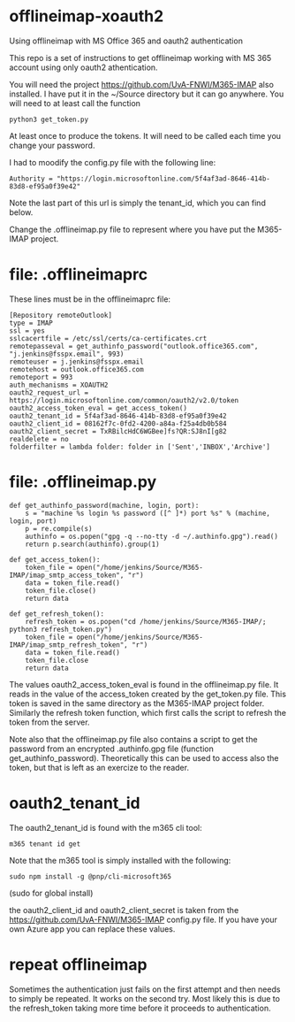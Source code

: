 # offlineimap-xoauth2
Using offlineimap with MS Office 365 and oauth2 authentication

This repo is a set of instructions to get offlineimap working with MS 365 account using only oauth2 athentication.

You will need the project https://github.com/UvA-FNWI/M365-IMAP  also installed. I have put it in the ~/Source directory but it can go anywhere. You will need to at least call the function
```
python3 get_token.py
```
At least once to produce the tokens. It will need to be called each time you change your password.

I had to moodify the config.py file with the following line:

```
Authority = "https://login.microsoftonline.com/5f4af3ad-8646-414b-83d8-ef95a0f39e42"
````

Note the last part of this url is simply the tenant_id, which you can find below. 

Change the .offlineimap.py file to represent where you have put the M365-IMAP project.

# file: .offlineimaprc
These lines must be in the offlineimaprc file:

```
[Repository remoteOutlook]
type = IMAP
ssl = yes
sslcacertfile = /etc/ssl/certs/ca-certificates.crt
remotepasseval = get_authinfo_password("outlook.office365.com", "j.jenkins@fsspx.email", 993)
remoteuser = j.jenkins@fsspx.email
remotehost = outlook.office365.com
remoteport = 993
auth_mechanisms = XOAUTH2
oauth2_request_url = https://login.microsoftonline.com/common/oauth2/v2.0/token
oauth2_access_token_eval = get_access_token()
oauth2_tenant_id = 5f4af3ad-8646-414b-83d8-ef95a0f39e42
oauth2_client_id = 08162f7c-0fd2-4200-a84a-f25a4db0b584
oauth2_client_secret = TxRBilcHdC6WGBee]fs?QR:SJ8nI[g82
realdelete = no
folderfilter = lambda folder: folder in ['Sent','INBOX','Archive']
```

# file: .offlineimap.py
```
def get_authinfo_password(machine, login, port):
    s = "machine %s login %s password ([^ ]*) port %s" % (machine, login, port)
    p = re.compile(s)
    authinfo = os.popen("gpg -q --no-tty -d ~/.authinfo.gpg").read()
    return p.search(authinfo).group(1)

def get_access_token():
    token_file = open("/home/jenkins/Source/M365-IMAP/imap_smtp_access_token", "r")
    data = token_file.read()
    token_file.close()
    return data

def get_refresh_token():
    refresh_token = os.popen("cd /home/jenkins/Source/M365-IMAP/; python3 refresh_token.py")
    token_file = open("/home/jenkins/Source/M365-IMAP/imap_smtp_refresh_token", "r")
    data = token_file.read()
    token_file.close
    return data
```
The values oauth2_access_token_eval is found in the offlineimap.py file. It reads in the value of the access_token created by the get_token.py file. This token is saved in the same directory as the M365-IMAP project folder. Similarly the refresh token function, which first calls the script to refresh the token from the server.

Note also that the offlineimap.py file also contains a script to get the password from an encrypted .authinfo.gpg file (function get_authinfo_password). Theoretically this can be used to access also the token, but that is left as an exercize to the reader.

# oauth2_tenant_id

The oauth2_tenant_id is found with the m365 cli tool:
```
m365 tenant id get
```
Note that the m365 tool is simply installed with the following:
```
sudo npm install -g @pnp/cli-microsoft365
```
(sudo for global install)

the oauth2_client_id and oauth2_client_secret is taken from the https://github.com/UvA-FNWI/M365-IMAP config.py file. If you have your own Azure app you can replace these values.

# repeat offlineimap
Sometimes the authentication just fails on the first attempt and then needs to simply be repeated. It works on the second try. Most likely this is due to the refresh_token taking more time before it proceeds to authentication.

